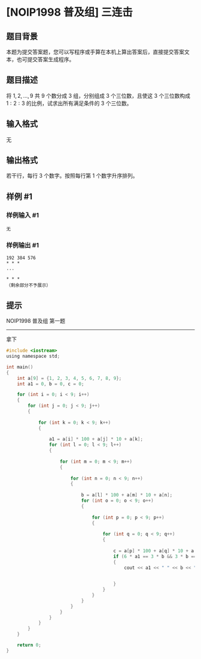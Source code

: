 # [NOIP1998 普及组] 三连击

## 题目背景

本题为提交答案题，您可以写程序或手算在本机上算出答案后，直接提交答案文本，也可提交答案生成程序。

## 题目描述

将 $1, 2, \ldots , 9$ 共 $9$ 个数分成 $3$ 组，分别组成 $3$ 个三位数，且使这 $3$ 个三位数构成 $1 : 2 : 3$ 的比例，试求出所有满足条件的 $3$ 个三位数。

## 输入格式

无

## 输出格式

若干行，每行 $3$ 个数字。按照每行第 $1$ 个数字升序排列。

## 样例 #1

### 样例输入 #1

```
无
```

### 样例输出 #1

```
192 384 576
* * *
...

* * *
（剩余部分不予展示）
```

## 提示

NOIP1998 普及组 第一题

---

拿下

```c
#include <iostream>
using namespace std;

int main()
{
	int a[9] = {1, 2, 3, 4, 5, 6, 7, 8, 9};
	int a1 = 0, b = 0, c = 0;

	for (int i = 0; i < 9; i++)
	{
		for (int j = 0; j < 9; j++)
		{
			
			for (int k = 0; k < 9; k++)
			{
				
				a1 = a[i] * 100 + a[j] * 10 + a[k];
				for (int l = 0; l < 9; l++)
				{
					
					for (int m = 0; m < 9; m++)
					{
						
						for (int n = 0; n < 9; n++)
						{
							
							b = a[l] * 100 + a[m] * 10 + a[n];
							for (int o = 0; o < 9; o++)
							{
								
								for (int p = 0; p < 9; p++)
								{
									
									for (int q = 0; q < 9; q++)
									{
										
										c = a[p] * 100 + a[q] * 10 + a[o];
										if (6 * a1 == 3 * b && 3 * b == 2 * c && i!= j && i!=k&&i!=l&&i!=m&&i!=n&&i!=o&&i!=p&&i!=q&&j!=k&&j!=l&&j!=m&&j!=n&&j!=o&&j!=p&&j!=q&&k!=l&&k!=m&&k!=n&&k!=o&&k!=p&&k!=q&&l!=m&&l!=n&&l!=o&&l!=p&&l!=q&&m!=n&&m!=o&&m!=p&&m!=q&&n!=o&&n!=p&&n!=q&&o!=p&&o!=q&&p!=q)
                                        {
											cout << a1 << " " << b << " " << c << endl;
											

										}
									}
								}
							}
						}
					}
				}
			}
		}
	}

	return 0;
}
```

